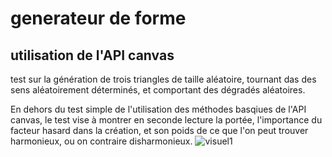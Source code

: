 # generateur de forme
## utilisation de l'API canvas
test sur la génération de trois triangles de taille aléatoire,  tournant das des sens aléatoirement déterminés, et comportant des dégradés aléatoires.

En dehors du test simple de l'utilisation des méthodes basqiues de l'API canvas, le test vise à montrer en seconde lecture la portée, l'importance du facteur hasard dans la création, et son poids de ce que l'on peut trouver harmonieux, ou on contraire disharmonieux.
![visuel1]("assets/test_canvas_API_2.png")

